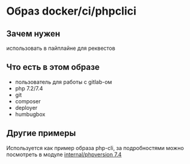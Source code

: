 # Образ docker/ci/phpclici #

## Зачем нужен ##

использовать в пайплайне для реквестов

## Что есть в этом образе ##

* пользователь для работы с gitlab-ом
* php 7.2/7.4
* git
* composer
* deployer
* humbugbox

## Другие примеры ##

Используется как пример образа php-cli, за подробностями можно посмотреть в модуле [internal/phpversion 7.4](https://gitlab.urir.ifmo.ru/internal/phpversion/-/blob/master/modules/server-7-4/docker-compose.yml#L5)
